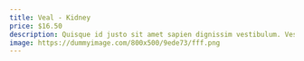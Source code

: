 ```yaml
---
title: Veal - Kidney
price: $16.50
description: Quisque id justo sit amet sapien dignissim vestibulum. Vestibulum ante ipsum primis in faucibus orci luctus et ultrices posuere cubilia Curae; Nulla dapibus dolor vel est. Donec odio justo, sollicitudin ut, suscipit a, feugiat et, eros.
image: https://dummyimage.com/800x500/9ede73/fff.png
---
```

